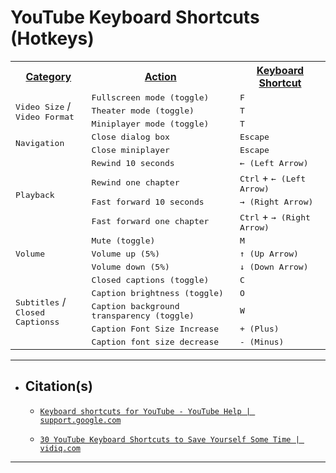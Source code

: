 <!-- ------------------------------ -->
<!-- https://github.com/mcavallo-git/Coding/blob/main/hotkeys/youtube-hotkeys.md -->
<!-- ------------------------------ -->

# YouTube Keyboard Shortcuts (Hotkeys)

<!-- ------------------------------ -->

  <table>
    <tr>
      <th><u>Category</u></th>
      <th><u>Action</u></th>
      <th><u>Keyboard Shortcut</u></th>
    </tr>
    <tr>
      <td rowspan="4"><kbd>Video Size</kbd> /<br /><kbd>Video Format</kbd></td>
    </tr>
    <tr>
      <td><kbd>Fullscreen mode (toggle)</kbd></td>
      <td><kbd>F</kbd></td>
    </tr>
    <tr>
      <td><kbd>Theater mode (toggle)</kbd></td>
      <td><kbd>T</kbd></td>
    </tr>
    <tr>
      <td><kbd>Miniplayer mode (toggle)</kbd></td>
      <td><kbd>T</kbd></td>
    </tr>
    <tr>
      <td rowspan="3"><kbd>Navigation</kbd></td>
    </tr>
    <tr>
      <td><kbd>Close dialog box</kbd></td>
      <td><kbd>Escape</kbd></td>
    </tr>
    <tr>
      <td><kbd>Close miniplayer</kbd></td>
      <td><kbd>Escape</kbd></td>
    </tr>
    <tr>
      <td rowspan="5"><kbd>Playback</kbd></td>
    </tr>
    <tr>
      <td><kbd>Rewind 10 seconds</kbd></td>
      <td><kbd>← (Left Arrow)</kbd></td>
    </tr>
    <tr>
      <td><kbd>Rewind one chapter</kbd></td>
      <td><kbd>Ctrl</kbd> + <kbd>← (Left Arrow)</kbd></td>
    </tr>
    <tr>
      <td><kbd>Fast forward 10 seconds</kbd></td>
      <td><kbd>→ (Right Arrow)</kbd></td>
    </tr>
    <tr>
      <td><kbd>Fast forward one chapter</kbd></td>
      <td><kbd>Ctrl</kbd> + <kbd>→ (Right Arrow)</kbd></td>
    </tr>
    <tr>
      <td rowspan="4"><kbd>Volume</kbd></td>
    </tr>
    <tr>
      <td><kbd>Mute (toggle)</kbd></td>
      <td><kbd>M</kbd></td>
    </tr>
    <tr>
      <td><kbd>Volume up (5%)</kbd></td>
      <td><kbd>↑ (Up Arrow)</kbd></td>
    </tr>
    <tr>
      <td><kbd>Volume down (5%)</kbd></td>
      <td><kbd>↓ (Down Arrow)</kbd></td>
    </tr>
    <tr>
      <td rowspan="6"><kbd>Subtitles</kbd> /<br /><kbd>Closed Captionss</kbd></td>
    </tr>
    <tr>
      <td><kbd>Closed captions (toggle)</kbd></td>
      <td><kbd>C</kbd></td>
    </tr>
    <tr>
      <td><kbd>Caption brightness (toggle)</kbd></td>
      <td><kbd>O</kbd></td>
    </tr>
    <tr>
      <td><kbd>Caption background transparency (toggle)</kbd></td>
      <td><kbd>W</kbd></td>
    </tr>
    <tr>
      <td><kbd>Caption Font Size Increase</kbd></td>
      <td><kbd>+ (Plus)</kbd></td>
    </tr>
    <tr>
      <td><kbd>Caption font size decrease</kbd></td>
      <td><kbd>- (Minus)</kbd></td>
    </tr>
  </table>

<!-- ------------------------------ -->

***
- ## Citation(s)

  - [`Keyboard shortcuts for YouTube - YouTube Help | support.google.com`](https://support.google.com/youtube/answer/7631406?hl=en)

  - [`30 YouTube Keyboard Shortcuts to Save Yourself Some Time | vidiq.com`](https://vidiq.com/blog/post/30-youtube-keyboard-shortcuts/)

<!-- ------------------------------ -->

***
